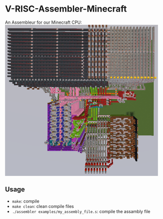 # V-RISC-Assembler-Minecraft
An Assembleur for our Minecraft CPU:
![V-RISC-V-core](v-risc-v-core.png)

## Usage
- `make`: compile
- `make clean`: clean compile files
- `./assembler examples/my_assembly_file.s`: compile the assambly file
